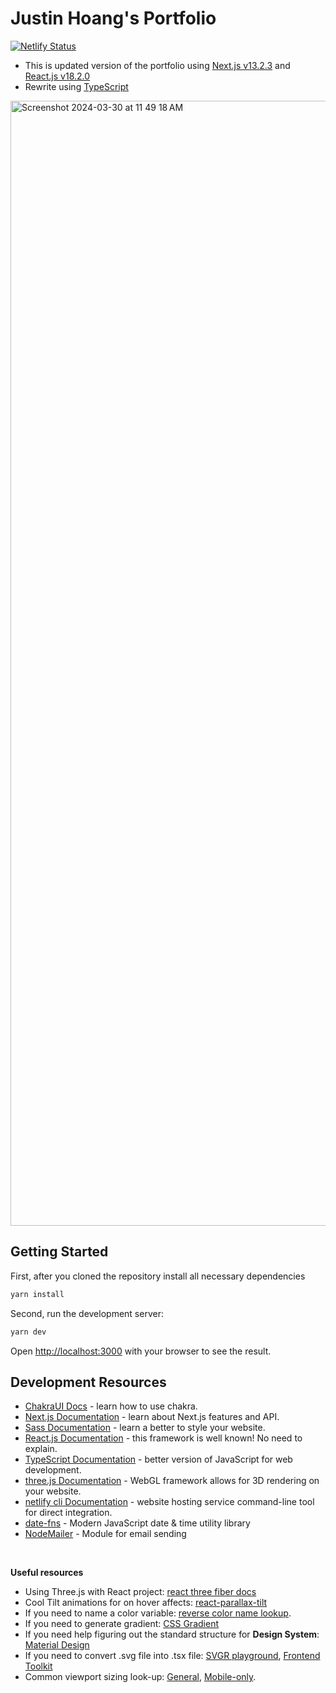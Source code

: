# Justin Hoang's Portfolio

[![Netlify Status](https://api.netlify.com/api/v1/badges/ae6e4ecf-512f-4617-bea8-8f1e01e619e0/deploy-status)](https://app.netlify.com/sites/justinhoang/deploys)

- This is updated version of the portfolio using [Next.js v13.2.3](https://nextjs.org/) and [React.js v18.2.0](https://reactjs.org/)
- Rewrite using [TypeScript](https://www.typescriptlang.org/)
  
<img width="1800" alt="Screenshot 2024-03-30 at 11 49 18 AM" src="https://github.com/ScorpyG/justinhoang/assets/69221471/afa3b5ab-dd07-4a65-9fe9-fe2a67d2543c">

## Getting Started

First, after you cloned the repository install all necessary dependencies

```bash
yarn install
```

Second, run the development server:

```bash
yarn dev
```

Open [http://localhost:3000](http://localhost:3000) with your browser to see the result.

<!-- TODO: Adding docs on create build through netlify cli -->

## Development Resources

- [ChakraUI Docs](https://chakra-ui.com/getting-started) - learn how to use chakra.
- [Next.js Documentation](https://nextjs.org/docs) - learn about Next.js features and API.
- [Sass Documentation](https://sass-lang.com/documentation/) - learn a better to style your website.
- [React.js Documentation](https://reactjs.org/docs/getting-started.html) - this framework is well known! No need to explain.
- [TypeScript Documentation](https://www.typescriptlang.org/docs/handbook/intro.html) - better version of JavaScript for web development.
- [three.js Documentation](https://threejs.org/docs/index.html#manual/en/introduction/Creating-a-scene) - WebGL framework allows for 3D rendering on your website.
- [netlify cli Documentation](https://cli.netlify.com/) - website hosting service command-line tool for direct integration.
- [date-fns](https://date-fns.org/) - Modern JavaScript date & time utility library
- [NodeMailer](https://nodemailer.com/about/) - Module for email sending

<br/>

**Useful resources**

- Using Three.js with React project: [react three fiber docs](https://docs.pmnd.rs/react-three-fiber/getting-started/introduction)
- Cool Tilt animations for on hover affects: [react-parallax-tilt](https://github.com/mkosir/react-parallax-tilt)
- If you need to name a color variable: [reverse color name lookup](https://www.color-name.com/).
- If you need to generate gradient: [CSS Gradient](https://cssgradient.io/)
- If you need help figuring out the standard structure for **Design System**: [Material Design](https://m3.material.io/foundations)
- If you need to convert .svg file into .tsx file: [SVGR playground](https://react-svgr.com/playground/?typescript=true), [Frontend Toolkit](https://www.fetoolkit.io/)
- Common viewport sizing look-up: [General](https://yesviz.com/viewport/), [Mobile-only](https://www.icwebdesign.co.uk/common-viewport-sizes).
